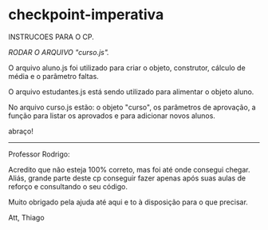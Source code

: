 # checkpoint-imperativa

INSTRUCOES PARA O CP. 

*RODAR O ARQUIVO "curso.js".* 

O arquivo aluno.js foi utilizado para criar o objeto, construtor, cálculo de média e o parâmetro faltas. 

O arquivo estudantes.js está sendo utilizado para alimentar o objeto aluno. 

No arquivo curso.js estão: o objeto "curso", os parâmetros de aprovação, a função para listar os aprovados e para adicionar novos alunos. 

abraço!


--------------------------------
Professor Rodrigo: 

Acredito que não esteja 100% correto, mas foi até onde consegui chegar. Aliás, grande parte deste cp conseguir fazer apenas após suas aulas de reforço e consultando o seu código. 

Muito obrigado pela ajuda até aqui e to à disposição para o que precisar. 

Att, 
Thiago